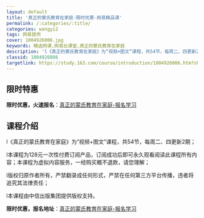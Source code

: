 ```yaml
---
layout: default
title: '真正的蒙氏教育在家庭-限时优惠-网易精品课'
permalink: /:categories/:title/
categories: wangyi2
tags: 网易提供
cover: 1004926006.jpg
keywords: 精选网课,网易云课堂,真正的蒙氏教育在家庭
description: 'l《真正的蒙氏教育在家庭》为“视频+图文”课程，共54节，每周二、四更新2期；l本课程为128元一次性付费订阅产品，订阅'
classid: 1004926006
targetlink: https://study.163.com/course/introduction/1004926006.htm?share=1&shareId=1025206652&utm_campaign=share&utm_medium=iphoneShare&utm_source=&utm_u=1025206652
---
```


## 限时特惠

**限时优惠，火速报名**：[真正的蒙氏教育在家庭-报名学习](https://study.163.com/course/introduction/1004926006.htm?share=1&shareId=1025206652&utm_campaign=share&utm_medium=iphoneShare&utm_source=&utm_u=1025206652)

## 课程介绍

l《真正的蒙氏教育在家庭》为“视频+图文”课程，共54节，每周二、四更新2期；

l本课程为128元一次性付费订阅产品，订阅成功后即可永久观看阅读此课程所有内容；本课程为虚拟内容服务，一经购买概不退款，请您理解；

l版权归原作者所有，严禁翻录成任何形式，严禁在任何第三方平台传播，违者将追究其法律责任；

l本课程由中信出版集团提供版权支持。

**限时优惠，报名地址**：[真正的蒙氏教育在家庭-报名学习](https://study.163.com/course/introduction/1004926006.htm?share=1&shareId=1025206652&utm_campaign=share&utm_medium=iphoneShare&utm_source=&utm_u=1025206652)

